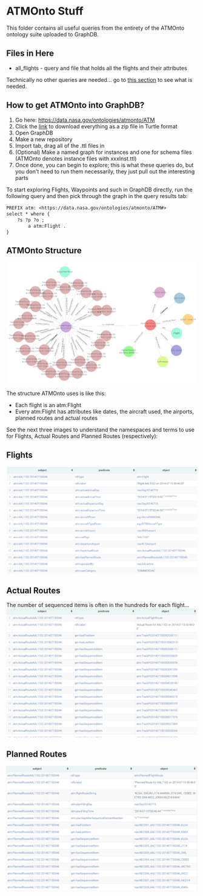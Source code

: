 # ATMOnto Stuff
This folder contains all useful queries from the entirety of the ATMOnto ontology suite uploaded to GraphDB.

## Files in Here
* all_flights - query and file that holds all the flights and their attributes

Technically no other queries are needed... go to [this section](#atmonto-structure) to see what is needed.

## How to get ATMOnto into GraphDB?
1. Go here: https://data.nasa.gov/ontologies/atmonto/ATM
2. Click the [link](https://data.nasa.gov/ontologies/atmonto/allFilesTTL.zip) to download everything as a zip file in Turtle format
3. Open GraphDB
4. Make a new repository
5. Import tab, drag all of the .ttl files in
6. (Optional) Make a named graph for instances and one for schema files (ATMOnto denotes instance files with xxxInst.ttl)
7. Once done, you can begin to explore; this is what these queries do, but you don't need to run them necessarily, they just pull out the interesting parts

To start exploring Flights, Waypoints and such in GraphDB directly, run the following query and then pick through the graph in the query results tab:
```
PREFIX atm: <https://data.nasa.gov/ontologies/atmonto/ATM#>
select * where { 
	?s ?p ?o ;
    	a atm:Flight .
} 
```

## ATMOnto Structure
![](flights_and_waypoints.png)

The structure ATMOnto uses is like this:

* Each flight is an atm:Flight
* Every atm:Flight has attributes like dates, the aircraft used, the airports, planned routes and actual routes

See the next three images to understand the namespaces and terms to use for Flights, Actual Routes and Planned Routes (respectively):

## Flights
![](1.png)

## Actual Routes
The number of sequenced items is often in the hundreds for each flight...
![](2.png)

## Planned Routes
![](3.png)